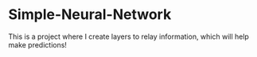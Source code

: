 # Simple-Neural-Network
This is a project where I create layers to relay information, which will help make predictions!
